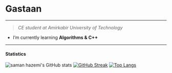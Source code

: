 # Gastaan
___
> *CE student at Amirkabir University of Technology*
*  I’m currently learning **Algorithms & C++** 
___
#### Statistics
![saman hazemi's GitHub stats](https://github-readme-stats.vercel.app/api?username=Gastaan&count_private=true&theme=gotham)
 [![GitHub Streak](http://github-readme-streak-stats.herokuapp.com?user=Gastaan&theme=gotham&date_format=%5BY.%5Dn.j)](https://git.io/streak-stats) 
[![Top Langs](https://github-readme-stats.vercel.app/api/top-langs/?username=Gastaan&layout=compact&theme=gotham)](https://github.com/anuraghazra/github-readme-stats)
